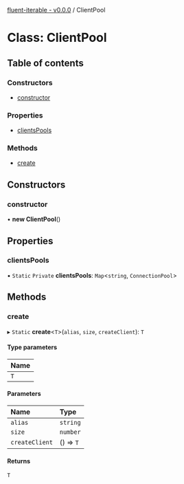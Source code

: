 [fluent-iterable - v0.0.0](../README.md) / ClientPool

# Class: ClientPool

## Table of contents

### Constructors

- [constructor](ClientPool.md#constructor)

### Properties

- [clientsPools](ClientPool.md#clientspools)

### Methods

- [create](ClientPool.md#create)

## Constructors

### constructor

• **new ClientPool**()

## Properties

### clientsPools

▪ `Static` `Private` **clientsPools**: `Map`<`string`, `ConnectionPool`\>

## Methods

### create

▸ `Static` **create**<`T`\>(`alias`, `size`, `createClient`): `T`

#### Type parameters

| Name |
| :------ |
| `T` |

#### Parameters

| Name | Type |
| :------ | :------ |
| `alias` | `string` |
| `size` | `number` |
| `createClient` | () => `T` |

#### Returns

`T`
